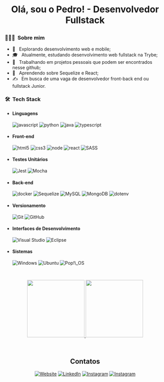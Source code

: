 <h1 align="center">
  <p>Olá, sou o Pedro! - Desenvolvedor Fullstack</p>
</h1>

<h3> 👨🏻‍💻 &nbsp;Sobre mim </h3>

- 🤔 &nbsp; Explorando desenvolvimento web e mobile;
- 🎓 &nbsp; Atualmente, estudando desenvolvimento web fullstack na Trybe;
- 💼 &nbsp; Trabalhando em projetos pessoais que podem ser encontrados nesse github;
- 🌱 &nbsp; Aprendendo sobre Sequelize e React;
- ✍️ &nbsp; Em busca de uma vaga de desenvolvedor front-back end ou fullstack Junior.

<h3> 🛠 &nbsp;Tech Stack</h3>

- <h4> Linguagens </h4>
  <img src='https://img.shields.io/badge/javascript-%23323330.svg?style=for-the-badge&logo=javascript&logoColor=yellow' alt='javascript'/>
  <img src='https://img.shields.io/badge/python-3670A0?style=for-the-badge&logo=python&logoColor=yellow' alt='python'/>
  <img src='https://img.shields.io/badge/java-%23ED8B00.svg?style=for-the-badge&logo=java&logoColor=white' alt='java'/>
  <img src='https://img.shields.io/badge/typescript-%2320232f.svg?style=for-the-badge&logo=typescript&logoColor=blue' alt='typescript'/>
  
- <h4> Front-end </h4>
  <img src='https://img.shields.io/badge/html5-%23E34F26.svg?style=for-the-badge&logo=html5&logoColor=white' alt='html5'/>
  <img src='https://img.shields.io/badge/css3-%231572B6.svg?style=for-the-badge&logo=css3&logoColor=white' alt='css3'/>
  <img src='https://img.shields.io/badge/node.js-6DA55F?style=for-the-badge&logo=node.js&logoColor=white' alt='node'/>
  <img src='https://img.shields.io/badge/react-%2320232a.svg?style=for-the-badge&logo=react&logoColor=%2361DAFB' alt='react'/>
  <img src='https://img.shields.io/badge/SASS-hotpink.svg?style=for-the-badge&logo=SASS&logoColor=white' alt='SASS'/>

- <h4> Testes Unitários </h4>
  <img src='https://img.shields.io/badge/-jest-%23C21325?style=for-the-badge&logo=jest&logoColor=white' alt='Jest'/>
  <img src='https://img.shields.io/badge/-mocha-%238D6748?style=for-the-badge&logo=mocha&logoColor=white' alt='Mocha'/>

- <h4> Back-end </h4>
  <img src='https://img.shields.io/badge/docker-%230db7ed.svg?style=for-the-badge&logo=docker&logoColor=white' alt='docker'/>
  <img src='https://img.shields.io/badge/Sequelize-e8e7e6?style=for-the-badge&logo=Sequelize&logoColor=blue' alt='Sequelize'/>
  <img src='https://img.shields.io/badge/mysql-%2300f.svg?style=for-the-badge&logo=mysql&logoColor=white' alt='MySQL'/>
  <img src='https://img.shields.io/badge/MongoDB-%234ea94b.svg?style=for-the-badge&logo=mongodb&logoColor=white' alt='MongoDB'/>
  <img src='https://img.shields.io/badge/.ENV-20232A.svg?style=for-the-badge&logo=dotenv&logoColor=yellow' alt='dotenv'/>

- <h4> Versionamento </h4>
  <img src='https://img.shields.io/badge/git-%23F05033.svg?style=for-the-badge&logo=git&logoColor=white' alt='Git'/>
  <img src='https://img.shields.io/badge/github-%23121011.svg?style=for-the-badge&logo=github&logoColor=white' alt='GitHub'/>

- <h4> Interfaces de Desenvolvimento </h4>
  <img src='https://img.shields.io/badge/Visual%20Studio-5C2D91.svg?style=for-the-badge&logo=visual-studio&logoColor=white' alt='Visual Studio'/>
  <img src='https://img.shields.io/badge/Eclipse-FE7A16.svg?style=for-the-badge&logo=Eclipse&logoColor=white' alt='Eclipse'/>
- <h4> Sistemas </h4>
  <img src='https://img.shields.io/badge/Windows-0078D6?style=for-the-badge&logo=windows&logoColor=white' alt='Windows'/>
  <img src='https://img.shields.io/badge/Ubuntu-E95420?style=for-the-badge&logo=ubuntu&logoColor=white' alt='Ubuntu'/>
  <img src='https://img.shields.io/badge/Pop!_OS-48B9C7?style=for-the-badge&logo=Pop!_OS&logoColor=white' alt='Pop!\_OS'/>

<br/>
<p align="center">
    <a href="https://github.com/AVS1508" >
      <img height="180em" src="https://github-readme-stats-eight-theta.vercel.app/api?username=PedroSehn&show_icons=true&theme=algolia&include_all_commits=true&count_private=true" />
      <img height="180em" src="https://github-readme-stats-eight-theta.vercel.app/api/top-langs/?username=PedroSehn&layout=compact&langs_count=8&theme=algolia"" />
    </a>
</p>
<br/>


<h2 align="center"> Contatos </h2>
<p align="center">
<a target="_blank" href="https://pedrosehn.github.io/Portifolio-2022/"><img alt="Website" src="https://img.shields.io/badge/Site%20Pessoal-pedrosehn.github.io/Portifolio2022-important.svg?style=for-the-badge&logo=googlechrome&logoColor=white"></a>
<a href="https://www.linkedin.com/in/pedrosehn/"><img alt="LinkedIn" src="https://img.shields.io/badge/Linkedin-%230077B5.svg?style=for-the-badge&logo=linkedin&logoColor=white"></a>
<a href="https://www.instagram.com/pedro.shu/"><img alt="Instagram" src="https://img.shields.io/badge/Instagram-%23E4405F.svg?style=for-the-badge&logo=Instagram&logoColor=white"></a>
<a href="https://wa.me/5551984574823"><img alt="Instagram" src="https://img.shields.io/badge/WhatsApp-25D366?style=for-the-badge&logo=whatsapp&logoColor=white"></a>
</p>
